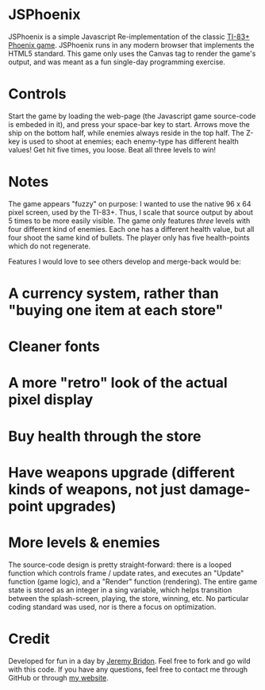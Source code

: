 JSPhoenix
=========

JSPhoenix is a simple Javascript Re-implementation of the
classic [TI-83+ Phoenix game](http://www.ticalc.org/archives/files/fileinfo/148/14876.html).
JSPhoenix runs in any modern browser that implements the HTML5 standard. This game only
uses the Canvas tag to render the game's output, and was meant as a fun single-day
programming exercise.

Controls
========

Start the game by loading the web-page (the Javascript game source-code is embeded in it), and
press your space-bar key to start. Arrows move the ship on the bottom half, while enemies always reside
in the top half. The Z-key is used to shoot at enemies; each enemy-type has different health values!
Get hit five times, you loose. Beat all three levels to win!

Notes
=====

The game appears "fuzzy" on purpose: I wanted to use the native 96 x 64 pixel screen, used
by the TI-83+. Thus, I scale that source output by about 5 times to be more easily visible.
The game only features *three* levels with four different kind of enemies. Each one has a
different health value, but all four shoot the same kind of bullets. The player only has five
health-points which do not regenerate.

Features I would love to see others develop and merge-back would be:

# A currency system, rather than "buying one item at each store"
# Cleaner fonts
# A more "retro" look of the actual pixel display
# Buy health through the store
# Have weapons upgrade (different kinds of weapons, not just damage-point upgrades)
# More levels & enemies

The source-code design is pretty straight-forward: there is a looped function which controls
frame / update rates, and executes an "Update" function (game logic), and a "Render" function (rendering).
The entire game state is stored as an integer in a sing variable, which helps transition between the splash-screen,
playing, the store, winning, etc. No particular coding standard was used, nor is there a focus on optimization.

Credit
======

Developed for fun in a day by [Jeremy Bridon](http://www.cores2.com). Feel free to fork and go wild
with this code. If you have any questions, feel free to contact me through GitHub or through
[my website](http://www.cores2.com/blog/?page_id=21).
